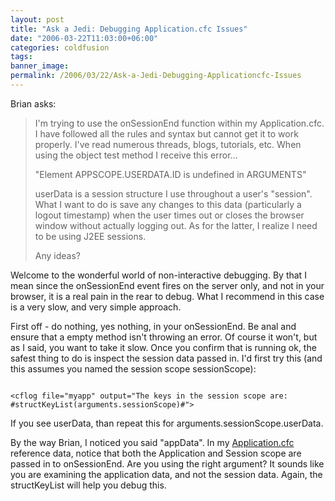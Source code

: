 ```yaml
---
layout: post
title: "Ask a Jedi: Debugging Application.cfc Issues"
date: "2006-03-22T11:03:00+06:00"
categories: coldfusion 
tags: 
banner_image: 
permalink: /2006/03/22/Ask-a-Jedi-Debugging-Applicationcfc-Issues
---
```


Brian asks:

<blockquote>
I'm
trying to use the onSessionEnd function within my Application.cfc.  I have
followed all the rules and syntax but cannot get it to work properly.  I've read
numerous threads, blogs, tutorials, etc.  When using the object test method I
receive this error...

&quot;Element APPSCOPE.USERDATA.ID is undefined in
ARGUMENTS&quot;

userData is a session structure I use throughout a user's
&quot;session&quot;.  What I want to do is save any changes to this data
(particularly a logout timestamp) when the user times out or closes the browser
window without actually logging out.  As for the latter, I realize I need to be
using J2EE sessions.

Any ideas?
</blockquote>

Welcome to the wonderful world of non-interactive debugging. By that I mean since the onSessionEnd event fires on the server only, and not in your browser, it is a real pain in the rear to debug. What I recommend in this case is a very slow, and very simple approach.

First off - do nothing, yes nothing, in your onSessionEnd. Be anal and ensure that a empty method isn't throwing an error. Of course it won't, but as I said, you want to take it slow. Once you confirm that is running ok, the safest thing to do is inspect the session data passed in. I'd first try this (and this assumes you named the session scope sessionScope):

<code>
&lt;cflog file="myapp" output="The keys in the session scope are: #structKeyList(arguments.sessionScope)#"&gt;
</code>

If you see userData, than repeat this for arguments.sessionScope.userData.

By the way Brian, I noticed you said "appData". In my <a href="http://ray.camdenfamily.com/downloads/app.pdf">Application.cfc</a> reference data, notice that both the Application and Session scope are passed in to onSessionEnd. Are you using the right argument? It sounds like you are examining the application data, and not the session data. Again, the structKeyList will help you debug this.